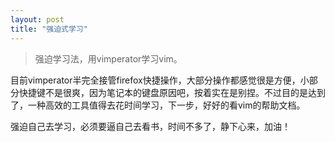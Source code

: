 ```yaml
---
layout: post
title: "强迫式学习"
---
```


> 强迫学习法，用vimperator学习vim。

目前vimperator半完全接管firefox快捷操作，大部分操作都感觉很是方便，小部分快捷键不是很爽，因为笔记本的键盘原因吧，按着实在是别捏。不过目的是达到了，一种高效的工具值得去花时间学习，下一步，好好的看vim的帮助文档。

强迫自己去学习，必须要逼自己去看书，时间不多了，静下心来，加油！
